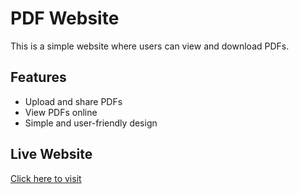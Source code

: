 # PDF Website  

This is a simple website where users can view and download PDFs.  

## Features  
- Upload and share PDFs  
- View PDFs online  
- Simple and user-friendly design  

## Live Website  
[Click here to visit](https://your-username.github.io/pdf-website/)  
